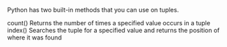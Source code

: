 Python has two built-in methods that you can use on tuples.

count()	  Returns the number of times a specified value occurs in a tuple
index()	  Searches the tuple for a specified value and returns the position of where it was found
